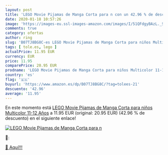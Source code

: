```yaml
---
layout: post
title: 'LEGO Movie Pijamas de Manga Corta para n con un 42.96 % de descuento'
date: 2020-01-18 10:57:26
image: 'https://images-eu.ssl-images-amazon.com/images/I/51QFdgyBAzL._SL200_.jpg'
comments: true
category: ofertas
author: ring
slug: 'B07TJ8BG8C-es LEGO Movie Pijamas de Manga Corta para niños Multicolor...'
tags: [ tole.es, lego ]
actualPrice: 11.95 EUR
currency: EUR
price: 11.95
comparePrice: 20.95 EUR
prodname: 'LEGO Movie Pijamas de Manga Corta para niños Multicolor 11-12 Años'
country: 'es'
flag: '🇪🇸'
buyurl: 'https://www.amazon.es/dp/B07TJ8BG8C/?tag=tolees-21'
descuento: '42.96'
average: '11.95'
---
```


En este momento está [LEGO Movie Pijamas de Manga Corta para niños Multicolor 11-12 Años](https://www.amazon.es/dp/B07TJ8BG8C/?tag=tolees-21) a 11.95 EUR (original: 20.95 EUR) (42.96 %  de descuento) en el siguiente enlace!

[![LEGO Movie Pijamas de Manga Corta para n](https://images-eu.ssl-images-amazon.com/images/I/51QFdgyBAzL._SL200_.jpg)](https://www.amazon.es/dp/B07TJ8BG8C/?tag=tolees-21)

🔎:


[🛒 Aquí!!!](https://www.amazon.es/dp/B07TJ8BG8C/?tag=tolees-21)
